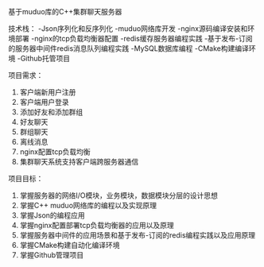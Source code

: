 基于muduo库的C++集群聊天服务器

技术栈：
  -Json序列化和反序列化
  -muduo网络库开发
  -nginx源码编译安装和环境部署
  -nginx的tcp负载均衡器配置
  -redis缓存服务器编程实践
  -基于发布-订阅的服务器中间件redis消息队列编程实践
  -MySQL数据库编程
  -CMake构建编译环境
  -Github托管项目

项目需求：
  1. 客户端新用户注册
  2. 客户端用户登录
  3. 添加好友和添加群组
  4. 好友聊天
  5. 群组聊天
  6. 离线消息
  7. nginx配置tcp负载均衡
  8. 集群聊天系统支持客户端跨服务器通信

项目目标：
  1. 掌握服务器的网络I/O模块，业务模块，数据模块分层的设计思想
  2. 掌握C++ muduo网络库的编程以及实现原理
  3. 掌握Json的编程应用
  4. 掌握nginx配置部署tcp负载均衡器的应用以及原理
  5. 掌握服务器中间件的应用场景和基于发布-订阅的redis编程实践以及应用原理
  6. 掌握CMake构建自动化编译环境
  7. 掌握Github管理项目

